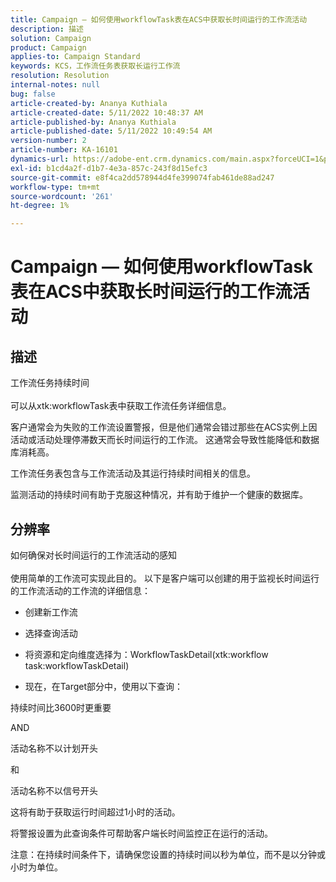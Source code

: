 ```yaml
---
title: Campaign — 如何使用workflowTask表在ACS中获取长时间运行的工作流活动
description: 描述
solution: Campaign
product: Campaign
applies-to: Campaign Standard
keywords: KCS，工作流任务表获取长运行工作流
resolution: Resolution
internal-notes: null
bug: false
article-created-by: Ananya Kuthiala
article-created-date: 5/11/2022 10:48:37 AM
article-published-by: Ananya Kuthiala
article-published-date: 5/11/2022 10:49:54 AM
version-number: 2
article-number: KA-16101
dynamics-url: https://adobe-ent.crm.dynamics.com/main.aspx?forceUCI=1&pagetype=entityrecord&etn=knowledgearticle&id=d72bffe3-17d1-ec11-a7b5-0022480a8e40
exl-id: b1cd4a2f-d1b7-4e3a-857c-243f8d15efc3
source-git-commit: e8f4ca2dd578944d4fe399074fab461de88ad247
workflow-type: tm+mt
source-wordcount: '261'
ht-degree: 1%

---
```


# Campaign — 如何使用workflowTask表在ACS中获取长时间运行的工作流活动

## 描述

工作流任务持续时间<br><br>
可以从xtk:workflowTask表中获取工作流任务详细信息。

客户通常会为失败的工作流设置警报，但是他们通常会错过那些在ACS实例上因活动或活动处理停滞数天而长时间运行的工作流。
这通常会导致性能降低和数据库消耗高。


工作流任务表包含与工作流活动及其运行持续时间相关的信息。

监测活动的持续时间有助于克服这种情况，并有助于维护一个健康的数据库。


## 分辨率

如何确保对长时间运行的工作流活动的感知<br><br>
使用简单的工作流可实现此目的。 以下是客户端可以创建的用于监视长时间运行的工作流活动的工作流的详细信息：

- 创建新工作流

- 选择查询活动

- 将资源和定向维度选择为：WorkflowTaskDetail(xtk:workflow task:workflowTaskDetail)

- 现在，在Target部分中，使用以下查询：

持续时间比3600时更重要

AND

活动名称不以计划开头

和

活动名称不以信号开头



这将有助于获取运行时间超过1小时的活动。

将警报设置为此查询条件可帮助客户端长时间监控正在运行的活动。

注意：在持续时间条件下，请确保您设置的持续时间以秒为单位，而不是以分钟或小时为单位。
